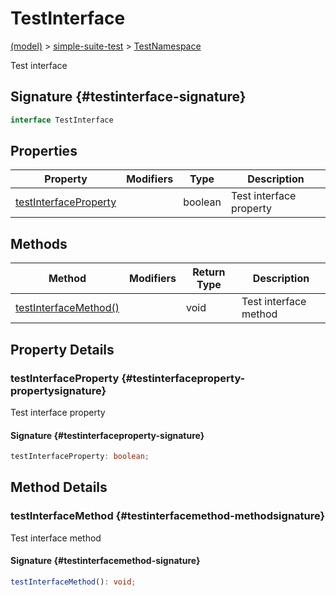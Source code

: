 
# TestInterface

[(model)](./index) &gt; [simple-suite-test](./simple-suite-test) &gt; [TestNamespace](./simple-suite-test/testnamespace-namespace)

Test interface

## Signature {#testinterface-signature}

```typescript
interface TestInterface 
```

## Properties

|  Property | Modifiers | Type | Description |
|  --- | --- | --- | --- |
|  [testInterfaceProperty](./simple-suite-test/testnamespace/testinterface-interface#testinterfaceproperty-propertysignature) |  | boolean | Test interface property |

## Methods

|  Method | Modifiers | Return Type | Description |
|  --- | --- | --- | --- |
|  [testInterfaceMethod()](./simple-suite-test/testnamespace/testinterface-interface#testinterfacemethod-methodsignature) |  | void | Test interface method |

## Property Details

### testInterfaceProperty {#testinterfaceproperty-propertysignature}

Test interface property

#### Signature {#testinterfaceproperty-signature}

```typescript
testInterfaceProperty: boolean;
```

## Method Details

### testInterfaceMethod {#testinterfacemethod-methodsignature}

Test interface method

#### Signature {#testinterfacemethod-signature}

```typescript
testInterfaceMethod(): void;
```
